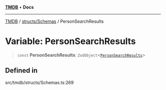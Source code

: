 [**TMDB**](../../../README.md) • **Docs**

***

[TMDB](../../../README.md) / [structs/Schemas](../README.md) / PersonSearchResults

# Variable: PersonSearchResults

> `const` **PersonSearchResults**: `ZodObject`\<[`PersonSearchResults`](../type-aliases/PersonSearchResults.md)\>

## Defined in

src/tmdb/structs/Schemas.ts:269
